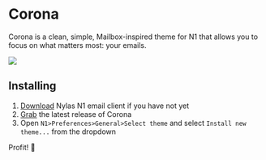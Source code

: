 # Corona

Corona is a clean, simple, Mailbox-inspired theme for N1 that allows you to focus on what matters most: your emails.

![](./preview.jpg)

## Installing

1. [Download](https://nylas.com/n1) Nylas N1 email client if you have not yet
2. [Grab](https://github.com/josedaniel/N1-Corona/releases) the latest release of Corona
3. Open `N1>Preferences>General>Select theme` and select `Install new theme...` from the dropdown

Profit! :money_with_wings:
